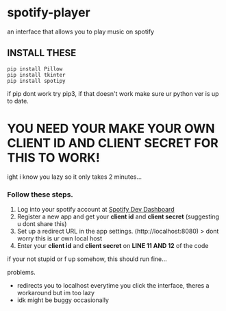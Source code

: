 # spotify-player
an interface that allows you to play music on spotify

## INSTALL THESE
```
pip install Pillow
pip install tkinter
pip install spotipy
```
if pip dont work try pip3, if that doesn't work make sure ur python ver is up to date.


# YOU NEED YOUR MAKE YOUR OWN **CLIENT ID** AND **CLIENT SECRET** FOR THIS TO WORK! 

ight i know you lazy so it only takes 2 minutes...

### Follow these steps.
1. Log into your spotify account at [Spotify Dev Dashboard](https://developer.spotify.com/dashboard/applications)
2. Register a new app and get your **client id** and **client secret** (suggesting u dont share this)
3. Set up a redirect URL in the app settings. (http://localhost:8080) > dont worry this is ur own local host
4. Enter your **client id** and **client secret** on **LINE 11 AND 12** of the code


if your not stupid or f up somehow, this should run fine...

problems. 
- redirects you to localhost everytime you click the interface, theres a workaround but im too lazy
- idk might be buggy occasionally 
